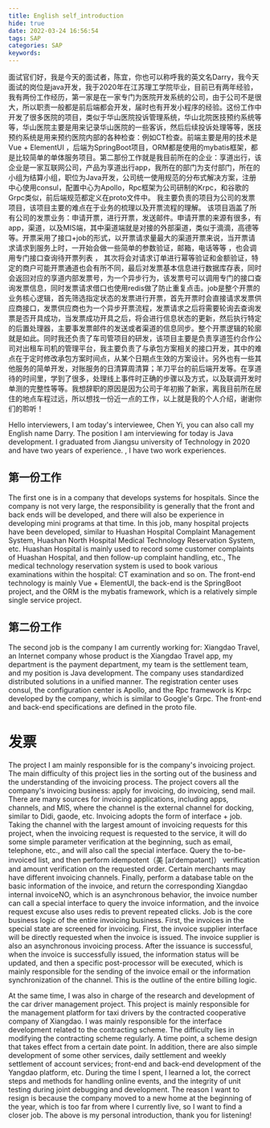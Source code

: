 ```yaml
---
title: English self_introduction
hide: true
date: 2022-03-24 16:56:54
tags: SAP
categories: SAP
keywords:
---
```


<!-- more -->

面试官们好，我是今天的面试者，陈宜，你也可以称呼我的英文名Darry，我今天面试的岗位是java开发，我于2020年在江苏理工学院毕业，目前已有两年经验，我有两份工作经历，第一家是在一家专门为医院开发系统的公司，由于公司不是很大，所以职责一般都是前后端都会开发，届时也有开发小程序的经验。这份工作中开发了很多医院的项目，类似于华山医院投诉管理系统，华山北院医技预约系统等等，华山医院主要是用来记录华山医院的一些客诉，然后后续投诉处理等等，医技预约系统是用来预约医院内部的各种检查：例如CT检查。前端主要是用的技术是Vue + ElementUI ，后端为SpringBoot项目，ORM都是使用的mybatis框架，都是比较简单的单体服务项目。第二那份工作就是我目前所在的企业：享道出行，该企业是一家互联网公司，产品为享道出行app，我所在的部门为支付部门，所在的小组为结算小组，职位为Java开发，公司统一使用规范的分布式解决方案，注册中心使用consul，配置中心为Apollo，Rpc框架为公司研制的Krpc，和谷歌的Grpc类似，前后端规范都定义在proto文件中。 我主要负责的项目为公司的发票项目，该项目主要的难点在于业务的梳理以及开票流程的理解。       该项目涵盖了所有公司的发票业务：申请开票，进行开票，发送邮件。申请开票的来源有很多，有app，渠道，以及MIS端，其中渠道端就是对接的外部渠道，类似于滴滴，高德等等。开票采用了接口+job的形式，以开票请求量最大的渠道开票来说，当开票请求请求到服务上时，一开始会做一些简单的参数验证，邮箱，电话等等 ，也会调用专门接口查询待开票列表 ， 其次将会对请求订单进行幂等验证和金额验证，特定的商户可能开票通道也会有所不同，最后对发票基本信息进行数据库存表，同时会返回对应的享道内部发票号，为一个异步行为，该发票号可以调用专门的接口查询发票信息，同时发票请求借口也使用redis做了防止重复点击。job是整个开票的业务核心逻辑，首先筛选指定状态的发票进行开票，首先开票时会直接请求发票供应商接口，发票供应商也为一个异步开票流程，发票请求之后将需要轮询去查询发票是否开具成功，当发票成功开具之后，将会进行信息状态的更新，然后执行特定的后置处理器，主要事发票邮件的发送或者渠道的信息同步。整个开票逻辑的轮廓就是如此。同时我还负责了车司管项目的研发，该项目主要是负责享道签约合作公司对出租车司机的管理平台，我主要负责了与承包方案相关的接口开发，其中的难点在于定时修改承包方案时间点，从某个日期点生效的方案设计。另外也有一些其他服务的简单开发，对账服务的日清算周清算；羊刀平台的前后端开发等。在享道待的时间里，学到了很多，处理线上事件时正确的步骤以及方式，以及联调开发时单测的完整性等等。我想辞职的原因是因为公司于年初搬了新家，离我目前所在居住的地点车程过远，所以想找一份近一点的工作，以上就是我的个人介绍，谢谢你们的聆听！




Hello interviewers, I am today's interviewee, Chen Yi, you can also call my English name Darry. The position I am interviewing for today is Java development. I graduated from Jiangsu university of Technology in 2020 and have two years of experience. , I have two work experiences.

## 第一份工作
 The first one is in a company that develops systems for hospitals. Since the company is not very large, the responsibility is generally that the front and back ends will be developed, and there will also be experience in developing mini programs at that time. In this job, many hospital projects have been developed, similar to Huashan Hospital Complaint Management System, Huashan North Hospital Medical Technology Reservation System, etc. Huashan Hospital is mainly used to record some customer complaints of Huashan Hospital, and then follow-up complaint handling, etc., The medical technology reservation system is used to book various examinations within the hospital: CT examination and so on. The front-end technology is mainly Vue + ElementUI, the back-end is the SpringBoot project, and the ORM is the mybatis framework, which is a relatively simple single service project. 
 
 ## 第二份工作
 The second job is the company I am currently working for: Xiangdao Travel, an Internet company whose product is the Xiangdao Travel app, my department is the payment department, my team is the settlement team, and my position is Java development. The company uses standardized distributed solutions in a unified manner. The registration center uses consul, the configuration center is Apollo, and the Rpc framework is Krpc developed by the company, which is similar to Google's Grpc. The front-end and back-end specifications are defined in the proto file.

# 发票
 The project I am mainly responsible for is the company's invoicing project. The main difficulty of this project lies in the sorting out of the business and the understanding of the invoicing process. The project covers all the company's invoicing business: apply for invoicing, do invoicing, send mail. There are many sources for invoicing applications, including apps, channels, and MIS, where the channel is the external channel for docking, similar to Didi, gaode, etc. Invoicing adopts the form of interface + job. Taking the channel with the largest amount of invoicing requests for this project, when the invoicing request is requested to the service, it will do some simple parameter verification at the beginning, such as email, telephone, etc., and will also call the special interface. Query the to-be-invoiced list, and then perform idempotent（美  [aɪˈdempətənt]） verification and amount verification on the requested order. Certain merchants may have different invoicing channels. Finally, perform a database table on the basic information of the invoice, and return the corresponding Xiangdao internal invoiceNO, which is an asynchronous behavior, the invoice number can call a special interface to query the invoice information, and the invoice request excuse also uses redis to prevent repeated clicks. Job is the core business logic of the entire invoicing business. First, the invoices in the special state are screened for invoicing. First, the invoice supplier interface will be directly requested when the invoice is issued. The invoice supplier is also an asynchronous invoicing process. After the issuance is successful, when the invoice is successfully issued, the information status will be updated, and then a specific post-processor will be executed, which is mainly responsible for the sending of the invoice email or the information synchronization of the channel. This is the outline of the entire billing logic. 
 
 At the same time, I was also in charge of the research and development of the car driver management project. This project is mainly responsible for the management platform for taxi drivers by the contracted cooperative company of Xiangdao. I was mainly responsible for the interface development related to the contracting scheme. The difficulty lies in modifying the contracting scheme regularly. A time point, a scheme design that takes effect from a certain date point. In addition, there are also simple development of some other services, daily settlement and weekly settlement of account  services; front-end and back-end development of the Yangdao platform, etc. During the time I spent, I learned a lot, the correct steps and methods for handling online events, and the integrity of unit testing during joint debugging and development. The reason I want to resign is because the company moved to a new home at the beginning of the year, which is too far from where I currently live, so I want to find a closer job. The above is my personal introduction, thank you for listening!




